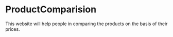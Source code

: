 # ProductComparision
This website will help people in comparing the products on the basis of their prices.
